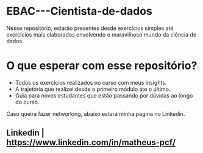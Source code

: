 # EBAC---Cientista-de-dados

Nesse repositório, estarão presentes desde exercícios simples até exercícios mais elaborados envolvendo o maravilhoso mundo da ciência de dados.

# O que esperar com esse repositório? 

* Todos os exercicios realizados no curso com meus insights.
* A trajetoria que realizei desde o primeiro módulo ate o último.
* Guia para novos estudantes que estão passando por dúvidas ao longo do curso.

Caso queira fazer networking, abaixo estará minha pagina no Linkedin.

## Linkedin | https://www.linkedin.com/in/matheus-pcf/
